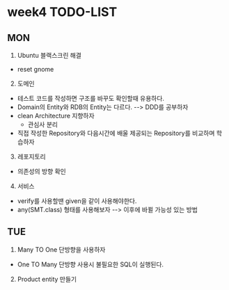 # week4 TODO-LIST

## MON
1. Ubuntu 블랙스크린 해결
- reset gnome
2. 도메인
- 테스트 코드를 작성하면 구조를 바꾸도 확인할때 유용하다.
- Domain의 Entity와 RDB의 Entity는 다르다. --> DDD를 공부하자
- clean Architecture 지향하자
    - 관심사 분리
- 직접 작성한 Repository와 다음시간에 배울 제공되는 Repository를 비교하며 학습하자
3. 레포지토리
- 의존성의 방향 확인
4. 서비스
- verify를 사용할땐 given을 같이 사용해야한다.
- any(SMT.class) 형태를 사용해보자 --> 이후에 바뀔 가능성 있는 방법

## TUE
1. Many TO One 단방향을 사용하자
- One TO Many 단방향 사용시 불필요한 SQL이 실행된다.
2. Product entity 만들기